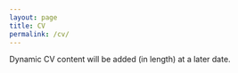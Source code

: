 ```yaml
---
layout: page
title: CV
permalink: /cv/
---
```


Dynamic CV content will be added (in length) at a later date. 